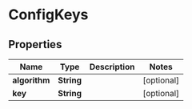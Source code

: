 
# ConfigKeys

## Properties
Name | Type | Description | Notes
------------ | ------------- | ------------- | -------------
**algorithm** | **String** |  |  [optional]
**key** | **String** |  |  [optional]





